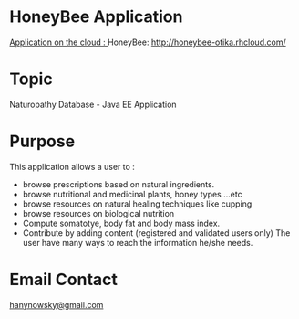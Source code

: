 HoneyBee Application
====================
[Application on the cloud : ](http://honeybee-otika.rhcloud.com/) HoneyBee: http://honeybee-otika.rhcloud.com/

Topic
======
Naturopathy Database - Java EE Application 

Purpose
=======

This application allows a user to :
- browse prescriptions based on natural ingredients.
- browse nutritional and medicinal plants, honey types ...etc
- browse resources on natural healing techniques like cupping
- browse resources on biological nutrition
- Compute somatotye, body fat and body mass index.
- Contribute by adding content (registered and validated users only)
The user have many ways to reach the information he/she needs.

Email Contact
=============
hanynowsky@gmail.com
